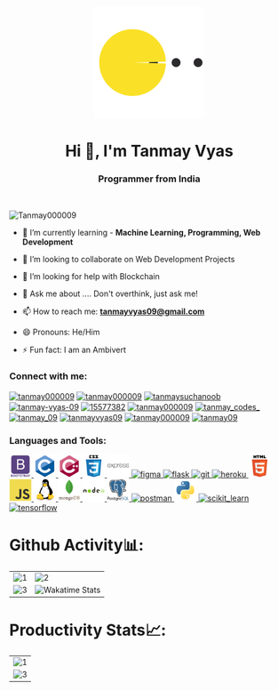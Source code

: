 <div align="center">
	<br>
	<img src="https://raw.githubusercontent.com/Aniket965/Aniket965/master/pacman.svg?sanitize=true" width="200" height="200">
</div>


<h1 align="center">Hi 👋, I'm Tanmay Vyas</h1>
<h3 align="center">Programmer from India</h3>

<br>

<p align="left"> <img src="https://komarev.com/ghpvc/?username=Tanmay000009&label=Profile%20views&color=0e75b6&style=flat" alt="Tanmay000009" /> </p>

- 🌱 I’m currently learning - **Machine Learning, Programming, Web Development**

- 👯 I’m looking to collaborate on Web Development Projects

- 🤔 I’m looking for help with Blockchain

- 💬 Ask me about .... Don't overthink, just ask me! 

- 📫 How to reach me: **tanmayvyas09@gmail.com**

- 😄 Pronouns: He/Him

- ⚡ Fun fact: I am an Ambivert

<h3 align="left">Connect with me:</h3>
<p align="left">
<a href="https://codepen.io/tanmay000009" target="blank"><img align="center" src="https://raw.githubusercontent.com/rahuldkjain/github-profile-readme-generator/master/src/images/icons/Social/codepen.svg" alt="tanmay000009" height="30" width="40" /></a>
<a href="https://dev.to/tanmay000009" target="blank"><img align="center" src="https://cdn.jsdelivr.net/npm/simple-icons@3.0.1/icons/dev-dot-to.svg" alt="tanmay000009" height="30" width="40" /></a>
<a href="https://twitter.com/tanmaysuchanoob" target="blank"><img align="center" src="https://raw.githubusercontent.com/rahuldkjain/github-profile-readme-generator/master/src/images/icons/Social/twitter.svg" alt="tanmaysuchanoob" height="30" width="40" /></a>
<a href="https://linkedin.com/in/tanmay-vyas-09" target="blank"><img align="center" src="https://raw.githubusercontent.com/rahuldkjain/github-profile-readme-generator/master/src/images/icons/Social/linked-in-alt.svg" alt="tanmay-vyas-09" height="30" width="40" /></a>
<a href="https://stackoverflow.com/users/15577382" target="blank"><img align="center" src="https://raw.githubusercontent.com/rahuldkjain/github-profile-readme-generator/master/src/images/icons/Social/stack-overflow.svg" alt="15577382" height="30" width="40" /></a>
<a href="https://kaggle.com/tanmay000009" target="blank"><img align="center" src="https://raw.githubusercontent.com/rahuldkjain/github-profile-readme-generator/master/src/images/icons/Social/kaggle.svg" alt="tanmay000009" height="30" width="40" /></a>
<a href="https://instagram.com/tanmay_codes_" target="blank"><img align="center" src="https://raw.githubusercontent.com/rahuldkjain/github-profile-readme-generator/master/src/images/icons/Social/instagram.svg" alt="tanmay_codes_" height="30" width="40" /></a>
<a href="https://www.codechef.com/users/tanmay_09" target="blank"><img align="center" src="https://cdn.jsdelivr.net/npm/simple-icons@3.1.0/icons/codechef.svg" alt="tanmay_09" height="30" width="40" /></a>
<a href="https://www.hackerrank.com/tanmayvyas09" target="blank"><img align="center" src="https://raw.githubusercontent.com/rahuldkjain/github-profile-readme-generator/master/src/images/icons/Social/hackerrank.svg" alt="tanmayvyas09" height="30" width="40" /></a>
<a href="https://codeforces.com/profile/tanmay000009" target="blank"><img align="center" src="https://cdn.jsdelivr.net/npm/simple-icons@3.0.1/icons/codeforces.svg" alt="tanmay000009" height="30" width="40" /></a>
<a href="https://www.leetcode.com/tanmay09" target="blank"><img align="center" src="https://raw.githubusercontent.com/rahuldkjain/github-profile-readme-generator/master/src/images/icons/Social/leet-code.svg" alt="tanmay09" height="30" width="40" /></a>
</p>

<h3 align="left">Languages and Tools:</h3>
<p align="left"> <a href="https://getbootstrap.com" target="_blank"> <img src="https://raw.githubusercontent.com/devicons/devicon/master/icons/bootstrap/bootstrap-plain-wordmark.svg" alt="bootstrap" width="40" height="40"/> </a> <a href="https://www.cprogramming.com/" target="_blank"> <img src="https://raw.githubusercontent.com/devicons/devicon/master/icons/c/c-original.svg" alt="c" width="40" height="40"/> </a> <a href="https://www.w3schools.com/cpp/" target="_blank"> <img src="https://raw.githubusercontent.com/devicons/devicon/master/icons/cplusplus/cplusplus-original.svg" alt="cplusplus" width="40" height="40"/> </a> <a href="https://www.w3schools.com/css/" target="_blank"> <img src="https://raw.githubusercontent.com/devicons/devicon/master/icons/css3/css3-original-wordmark.svg" alt="css3" width="40" height="40"/> </a> <a href="https://expressjs.com" target="_blank"> <img src="https://raw.githubusercontent.com/devicons/devicon/master/icons/express/express-original-wordmark.svg" alt="express" width="40" height="40"/> </a> <a href="https://www.figma.com/" target="_blank"> <img src="https://www.vectorlogo.zone/logos/figma/figma-icon.svg" alt="figma" width="40" height="40"/> </a> <a href="https://flask.palletsprojects.com/" target="_blank"> <img src="https://www.vectorlogo.zone/logos/pocoo_flask/pocoo_flask-icon.svg" alt="flask" width="40" height="40"/> </a> <a href="https://git-scm.com/" target="_blank"> <img src="https://www.vectorlogo.zone/logos/git-scm/git-scm-icon.svg" alt="git" width="40" height="40"/> </a> <a href="https://heroku.com" target="_blank"> <img src="https://www.vectorlogo.zone/logos/heroku/heroku-icon.svg" alt="heroku" width="40" height="40"/> </a> <a href="https://www.w3.org/html/" target="_blank"> <img src="https://raw.githubusercontent.com/devicons/devicon/master/icons/html5/html5-original-wordmark.svg" alt="html5" width="40" height="40"/> </a> <a href="https://developer.mozilla.org/en-US/docs/Web/JavaScript" target="_blank"> <img src="https://raw.githubusercontent.com/devicons/devicon/master/icons/javascript/javascript-original.svg" alt="javascript" width="40" height="40"/> </a> <a href="https://www.linux.org/" target="_blank"> <img src="https://raw.githubusercontent.com/devicons/devicon/master/icons/linux/linux-original.svg" alt="linux" width="40" height="40"/> </a> <a href="https://www.mongodb.com/" target="_blank"> <img src="https://raw.githubusercontent.com/devicons/devicon/master/icons/mongodb/mongodb-original-wordmark.svg" alt="mongodb" width="40" height="40"/> </a> <a href="https://nodejs.org" target="_blank"> <img src="https://raw.githubusercontent.com/devicons/devicon/master/icons/nodejs/nodejs-original-wordmark.svg" alt="nodejs" width="40" height="40"/> </a> <a href="https://www.postgresql.org" target="_blank"> <img src="https://raw.githubusercontent.com/devicons/devicon/master/icons/postgresql/postgresql-original-wordmark.svg" alt="postgresql" width="40" height="40"/> </a> <a href="https://postman.com" target="_blank"> <img src="https://www.vectorlogo.zone/logos/getpostman/getpostman-icon.svg" alt="postman" width="40" height="40"/> </a> <a href="https://www.python.org" target="_blank"> <img src="https://raw.githubusercontent.com/devicons/devicon/master/icons/python/python-original.svg" alt="python" width="40" height="40"/> </a> <a href="https://scikit-learn.org/" target="_blank"> <img src="https://upload.wikimedia.org/wikipedia/commons/0/05/Scikit_learn_logo_small.svg" alt="scikit_learn" width="40" height="40"/> </a> <a href="https://www.tensorflow.org" target="_blank"> <img src="https://www.vectorlogo.zone/logos/tensorflow/tensorflow-icon.svg" alt="tensorflow" width="40" height="40"/> </a> </p>

# Github Activity📊:

<table>
  <tr>
    <td><img src="https://github-readme-stats.vercel.app/api?username=Tanmay000009&theme=radical&show_icons=true"  display=block width=100% height=auto  alt="1" ></td>
    <td><img src="https://github-readme-stats.vercel.app/api/top-langs/?username=Tanmay000009&theme=radical&layout=compact&hide=Jupyter%20Notebook"  display=block width=100% height=auto  alt="2" ></td>
   </tr> 
   <tr>
      <td><img src="https://github-readme-streak-stats.herokuapp.com/?user=Tanmay000009&theme=tokyonight"  display=block width=100% height=auto alt="3" ></td>
     <td><img width="100%" height="auto" src="https://github-readme-stats.vercel.app/api/wakatime?username=Tanmay000009&custom_title=My%20Weekly%20Stats&layout=compact&theme=tokyonight" alt="Wakatime Stats" />
  </td>
  </tr>
</table>

# Productivity Stats📈:
<table>
  <tr>
    <td><img src="https://github-profile-summary-cards.vercel.app/api/cards/profile-details?username=Tanmay000009&theme=monokai"  display=block width=100% height=auto  alt="1" ></td>
   </tr> 
   <tr>
      <td><img src="https://activity-graph.herokuapp.com/graph?username=Tanmay000009&bg_color=1a1b27&color=be90f2&line=638fda&point=35aea1&area=true"  display=block width=100% height=auto alt="3" ></td>
  </td>
  </tr>
</table>


<br> 

